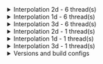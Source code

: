 

<details>
<summary>
Interpolation 2d - 6 thread(s)
</summary>


In | Out | Is contigous | Channels last | master | this PR | speed-up
---|---|---|---|---|---|---
[1, 3, 320, 320] | [256, 256] | True | False | 0.3146 | 0.0706 | 4.4559
[1, 3, 320, 320] | [512, 512] | True | False | 1.2432 | 0.2279 | 5.4551
[1, 3, 320, 320] | [256, 256] | False | False | 0.3402 | 0.0707 | 4.8141
[1, 3, 320, 320] | [512, 512] | False | False | 1.2668 | 0.2280 | 5.5564
[1, 3, 320, 320] | [256, 256] | False | True | 1.1038 | 1.1035 | 1.0003
[1, 3, 320, 320] | [512, 512] | False | True | 4.2852 | 4.2861 | 0.9998
[32, 128, 64, 64] | [128, 128] | False | True | 36.1045 | 36.1079 | 0.9999
[32, 128, 64, 64] | [128, 128] | True | False | 85.5408 | 51.5830 | 1.6583
[1, 3, 500, 500] | [256, 256] | True | False | 0.3155 | 0.0722 | 4.3665
[1, 3, 500, 500] | [800, 800] | True | False | 3.1574 | 0.5271 | 5.9906
[1, 3, 500, 500] | [256, 256] | False | False | 0.3857 | 0.0727 | 5.3033
[1, 3, 500, 500] | [800, 800] | False | False | 3.3122 | 0.5299 | 6.2511


</details>

<details>
<summary>
Interpolation 1d - 6 thread(s)
</summary>


In | Out | Is contigous | Channels last | master | this PR | speed-up
---|---|---|---|---|---|---
[4, 512, 320] | 256 | True | False | 0.2830 | 0.1021 | 2.7715
[4, 512, 320] | 512 | True | False | 0.5616 | 0.1894 | 2.9648


</details>

<details>
<summary>
Interpolation 3d - 6 thread(s)
</summary>


In | Out | Is contigous | Channels last | master | this PR | speed-up
---|---|---|---|---|---|---
[1, 3, 16, 320, 320] | [8, 256, 256] | True | False | 4.4820 | 2.0578 | 2.1781
[1, 3, 16, 320, 320] | [32, 512, 512] | True | False | 85.2828 | 42.9003 | 1.9879


</details>

<details>
<summary>
Interpolation 2d - 1 thread(s)
</summary>


In | Out | Is contigous | Channels last | master | this PR | speed-up
---|---|---|---|---|---|---
[1, 3, 320, 320] | [256, 256] | True | False | 0.8650 | 0.3117 | 2.7747
[1, 3, 320, 320] | [512, 512] | True | False | 3.4385 | 1.1730 | 2.9312
[1, 3, 320, 320] | [256, 256] | False | False | 0.9493 | 0.3149 | 3.0149
[1, 3, 320, 320] | [512, 512] | False | False | 3.5222 | 1.1760 | 2.9951
[1, 3, 320, 320] | [256, 256] | False | True | 1.0316 | 1.0246 | 1.0068
[1, 3, 320, 320] | [512, 512] | False | True | 4.0982 | 4.0623 | 1.0088
[32, 128, 64, 64] | [128, 128] | False | True | 109.2070 | 109.7230 | 0.9953
[32, 128, 64, 64] | [128, 128] | True | False | 392.0510 | 202.8110 | 1.9331
[1, 3, 500, 500] | [256, 256] | True | False | 0.8682 | 0.3219 | 2.6968
[1, 3, 500, 500] | [800, 800] | True | False | 8.3855 | 2.8295 | 2.9636
[1, 3, 500, 500] | [256, 256] | False | False | 1.1391 | 0.3253 | 3.5019
[1, 3, 500, 500] | [800, 800] | False | False | 8.7155 | 2.8346 | 3.0747


</details>

<details>
<summary>
Interpolation 1d - 1 thread(s)
</summary>


In | Out | Is contigous | Channels last | master | this PR | speed-up
---|---|---|---|---|---|---
[4, 512, 320] | 256 | True | False | 1.5497 | 0.5147 | 3.0109
[4, 512, 320] | 512 | True | False | 3.0876 | 0.9926 | 3.1105


</details>

<details>
<summary>
Interpolation 3d - 1 thread(s)
</summary>


In | Out | Is contigous | Channels last | master | this PR | speed-up
---|---|---|---|---|---|---
[1, 3, 16, 320, 320] | [8, 256, 256] | True | False | 12.3265 | 11.2472 | 1.0960
[1, 3, 16, 320, 320] | [32, 512, 512] | True | False | 227.2940 | 208.5290 | 1.0900


</details>


<details>
<summary>
Versions and build configs
</summary>

PyTorch master: '1.8.0a0+8c5b024'
PyTorch master build setting:
```
BUILD_TYPE=Release, CUDA_VERSION=11.1, CUDNN_VERSION=8.0.5, CXX_COMPILER=/usr/lib/ccache/c++, CXX_FLAGS=-O3 -Wno-deprecated -fvisibility-inlines-hidden -DUSE_PTHREADPOOL -fopenmp -DNDEBUG -DUSE_PYTORCH_QNNPACK -O2 -fPIC -Wno-narrowing -Wall -Wextra -Werror=return-type -Wno-missing-field-initializers -Wno-type-limits -Wno-array-bounds -Wno-unknown-pragmas -Wno-sign-compare -Wno-unused-parameter -Wno-unused-variable -Wno-unused-function -Wno-unused-result -Wno-unused-local-typedefs -Wno-strict-overflow -Wno-strict-aliasing -Wno-error=deprecated-declarations -Wno-stringop-overflow -Wno-psabi -Wno-error=pedantic -Wno-error=redundant-decls -Wno-error=old-style-cast -fdiagnostics-color=always -faligned-new -Wno-unused-but-set-variable -Wno-maybe-uninitialized -fno-math-errno -fno-trapping-math -Werror=format -Werror=cast-function-type -Wno-stringop-overflow, PERF_WITH_AVX=1, PERF_WITH_AVX2=1, PERF_WITH_AVX512=1, TORCH_VERSION=1.8.0, USE_CUDA=1, USE_CUDNN=1, USE_EIGEN_FOR_BLAS=ON, USE_EXCEPTION_PTR=1, USE_GFLAGS=OFF, USE_GLOG=OFF, USE_MKL=OFF, USE_MKLDNN=OFF, USE_MPI=OFF, USE_NCCL=ON, USE_NNPACK=0, USE_OPENMP=ON,
```

PR : '1.8.0a0+ee32a0c'
PR build setting:
```
BUILD_TYPE=Release, CUDA_VERSION=11.1, CUDNN_VERSION=8.0.5, CXX_COMPILER=/usr/lib/ccache/c++, CXX_FLAGS=-O3 -Wno-deprecated -fvisibility-inlines-hidden -DUSE_PTHREADPOOL -fopenmp -DNDEBUG -DUSE_KINETO -DUSE_PYTORCH_QNNPACK -O2 -fPIC -Wno-narrowing -Wall -Wextra -Werror=return-type -Wno-missing-field-initializers -Wno-type-limits -Wno-array-bounds -Wno-unknown-pragmas -Wno-sign-compare -Wno-unused-parameter -Wno-unused-variable -Wno-unused-function -Wno-unused-result -Wno-unused-local-typedefs -Wno-strict-overflow -Wno-strict-aliasing -Wno-error=deprecated-declarations -Wno-stringop-overflow -Wno-psabi -Wno-error=pedantic -Wno-error=redundant-decls -Wno-error=old-style-cast -fdiagnostics-color=always -faligned-new -Wno-unused-but-set-variable -Wno-maybe-uninitialized -fno-math-errno -fno-trapping-math -Werror=format -Werror=cast-function-type -Wno-stringop-overflow, PERF_WITH_AVX=1, PERF_WITH_AVX2=1, PERF_WITH_AVX512=1, TORCH_VERSION=1.8.0, USE_CUDA=1, USE_CUDNN=ON, USE_EIGEN_FOR_BLAS=ON, USE_EXCEPTION_PTR=1, USE_GFLAGS=OFF, USE_GLOG=OFF, USE_MKL=OFF, USE_MKLDNN=OFF, USE_MPI=OFF, USE_NCCL=ON, USE_NNPACK=0, USE_OPENMP=ON,
```
</details>
